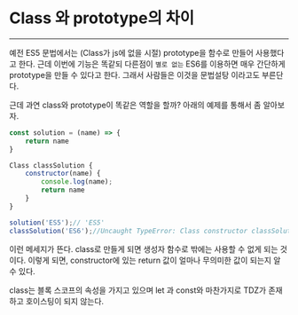 # Class 와 prototype의 차이

---

예전 ES5 문법에서는 (Class가 js에 없을 시절) prototype을 함수로 만들어 사용했다고 한다.
근데 이번에 기능은 똑같되 다른점이 `별로 없는` ES6를 이용하면 매우 간단하게 prototype을 만들 수 있다고 한다. 그래서 사람들은 이것을 문법설탕 이라고도 부른단다.

근데 과연 class와 prototype이 똑같은 역할을 할까? 아래의 예제를 통해서 좀 알아보자.

```javascript
const solution = (name) => {
	return name
}

Class classSolution {
	constructor(name) {
		console.log(name);
		return name
	}
}

solution('ES5');// 'ES5'
classSolution('ES6');//Uncaught TypeError: Class constructor classSolution cannot be...
```

이런 메세지가 뜬다. class로 만들게 되면 생성자 함수로 밖에는 사용할 수 없게 되는 것이다. 이렇게 되면, constructor에 있는 return 값이 얼마나 무의미한 값이 되는지 알 수 있다.

class는 블록 스코프의 속성을 가지고 있으며 let 과 const와 마찬가지로 TDZ가 존재하고 호이스팅이 되지 않는다.